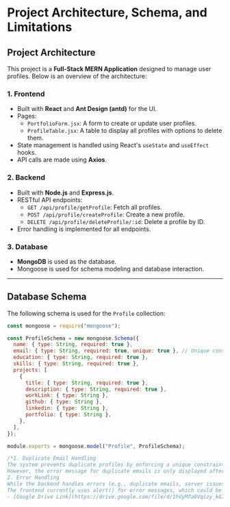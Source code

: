 # Project Architecture, Schema, and Limitations

## Project Architecture

This project is a **Full-Stack MERN Application** designed to manage user profiles. Below is an overview of the architecture:

### 1. **Frontend**
   - Built with **React** and **Ant Design (antd)** for the UI.
   - Pages:
     - `PortfolioForm.jsx`: A form to create or update user profiles.
     - `ProfileTable.jsx`: A table to display all profiles with options to delete them.
   - State management is handled using React's `useState` and `useEffect` hooks.
   - API calls are made using **Axios**.

### 2. **Backend**
   - Built with **Node.js** and **Express.js**.
   - RESTful API endpoints:
     - `GET /api/profile/getProfile`: Fetch all profiles.
     - `POST /api/profile/createProfile`: Create a new profile.
     - `DELETE /api/profile/deleteProfile/:id`: Delete a profile by ID.
   - Error handling is implemented for all endpoints.

### 3. **Database**
   - **MongoDB** is used as the database.
   - Mongoose is used for schema modeling and database interaction.

---

## Database Schema

The following schema is used for the `Profile` collection:

```javascript
const mongoose = require("mongoose");

const ProfileSchema = new mongoose.Schema({
  name: { type: String, required: true },
  email: { type: String, required: true, unique: true }, // Unique constraint
  education: { type: String, required: true },
  skills: { type: String, required: true },
  projects: [
    {
      title: { type: String, required: true },
      description: { type: String, required: true },
      workLink: { type: String },
      github: { type: String },
      linkedin: { type: String },
      portfolio: { type: String },
    },
  ],
});

module.exports = mongoose.model("Profile", ProfileSchema);

/*1. Duplicate Email Handling
The system prevents duplicate profiles by enforcing a unique constraint on the email field.
However, the error message for duplicate emails is only displayed after the form is submitted. A real-time email validation feature could improve the user experience.
2. Error Handling
While the backend handles errors (e.g., duplicate emails, server issues), the error messages could be more detailed and user-friendly.
The frontend currently uses alert() for error messages, which could be replaced with a more polished notification system.
- [Google Drive Link](https://drive.google.com/file/d/1hVyM7a8Vqizy_kGIKc-jXoyNkz_YenAa/view?usp=sharing)
